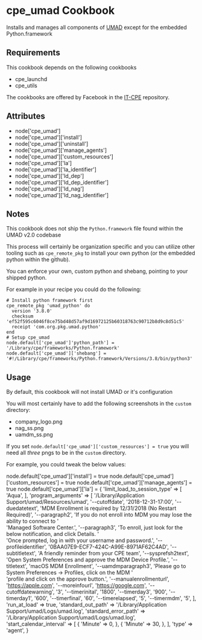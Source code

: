 cpe_umad Cookbook
========================
Installs and manages all components of [UMAD](https://github.com/erikng/umad) except for the embedded Python.framework

Requirements
------------

This cookbook depends on the following cookbooks

* cpe_launchd
* cpe_utils

The cookbooks are offered by Facebook in the [IT-CPE](https://github.com/facebook/IT-CPE) repository.

Attributes
----------
* node['cpe_umad']
* node['cpe_umad']['install']
* node['cpe_umad']['uninstall']
* node['cpe_umad']['manage_agents']
* node['cpe_umad']['custom_resources']
* node['cpe_umad']['la']
* node['cpe_umad']['la_identifier']
* node['cpe_umad']['ld_dep']
* node['cpe_umad']['ld_dep_identifier']
* node['cpe_umad']['ld_nag']
* node['cpe_umad']['ld_nag_identifier']

Notes
-----
This cookbook does not ship the `Python.framework` file found within the UMAD v2.0 codebase

This process will certainly be organization specific and you can utilize other tooling such as `cpe_remote_pkg` to install your own python (or the embedded python within the github).

You can enforce your own, custom python and shebang, pointing to your shipped python.

For example in your recipe you could do the following:

```
# Install python framework first
cpe_remote_pkg 'umad_python' do
  version '3.8.0'
  checksum 'ef52f595c6046f8ce75bd48d57af9d16972125b60318763c90712b8d9c8d51c5'
  receipt 'com.org.pkg.umad.python'
end
# Setup cpe_umad
node.default['cpe_umad']'python_path'] = '/Library/cpe/frameworks/Python.framework'
node.default['cpe_umad']['shebang'] = '#!/Library/cpe/frameworks/Python.framework/Versions/3.8/bin/python3'
```

Usage
-----
By default, this cookbook will not install UMAD or it's configuration

You will most certainly have to add the following screenshots in the `custom` directory:
- company_logo.png
- nag_ss.png
- uamdm_ss.png

If you set `node.default['cpe_umad']['custom_resources'] = true` you will need all _three_ pngs to be in the `custom` directory.

For example, you could tweak the below values:

node.default['cpe_umad']['install'] = true
node.default['cpe_umad']['custom_resources'] = true
node.default['cpe_umad']['manage_agents'] = true
node.default['cpe_umad']['la'] = {
  'limit_load_to_session_type' => [
    'Aqua',
  ],
  'program_arguments' => [
    '/Library/Application Support/umad/Resources/umad',
    '--cutoffdate',
    '2018-12-31-17:00',
    '--duedatetext',
    'MDM Enrollment is required by 12/31/2018 (No Restart Required)',
    '--paragraph2',
    'If you do not enroll into MDM you may lose the ability to connect to '\
    'Managed Software Center.',
    '--paragraph3',
    'To enroll, just look for the below notification, and click Details. '\
    'Once prompted, log in with your username and password.',
    '--profileidentifier',
    '0BAA07E9-ECF7-424C-A99E-8971AF62C4AD',
    '--subtitletext',
    'A friendly reminder from your CPE team',
    '--sysprefsh2text',
    'Open System Preferences and approve the MDM Device Profile.',
    '--titletext',
    'macOS MDM Enrollment',
    '--uamdmparagraph3',
    'Please go to System Preferences -> Profiles, click on the MDM '\
    'profile and click on the approve button.',
    '--manualenrollmenturl',
    'https://apple.com',
    '--moreinfourl',
    'https://google.com',
    '--cutoffdatewarning',
    '3',
    '--timerinital',
    '1800',
    '--timerday3',
    '900',
    '--timerday1',
    '600',
    '--timerfinal',
    '60',
    '--timerelapsed',
    '5',
    '--timermdm',
    '5',
  ],
  'run_at_load' => true,
  'standard_out_path' => '/Library/Application Support/umad/Logs/umad.log',
  'standard_error_path' => '/Library/Application Support/umad/Logs/umad.log',
  'start_calendar_interval' => [
    {
      'Minute' => 0,
    },
    {
      'Minute' => 30,
    },
  ],
  'type' => 'agent',
}
